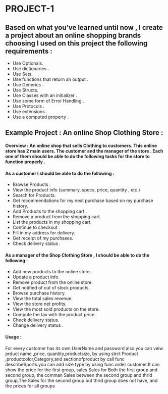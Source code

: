 # PROJECT-1


## Based on what you’ve learned until now , I create a project about an online shopping brands choosing  I used on this project the following requirements :

- Use Optionals.
- Use dictionaries .
- Use Sets.
- Use functions that return an output . 
- Use Generics .
- Use Structs.
- Use Classes with an initializer .
- Use some form of Error Handling .
- Use Protocols . 
- Use extensions . 
- Use a computed property . 

## Example Project :  An online Shop Clothing Store :

#### Overview : An online shop that sells  Clothing to customers. This online store has 2 main users. The customer and the manager of the store . Each one of them should be able to do the following tasks for the store to function properly . 

#### As a customer I should be able to do the following :
- Browse  Products . 
- View the product info (summary, specs, price, quantity , etc.)
- Search for Products.
- Get recommendations for my next purchase based on my purchase history.
- Add Products to the shopping cart .
- Remove a product from the shopping cart.
- List the products in my shopping cart. 
- Continue to checkout . 
- Fill in my address for delivery.
- Get receipt of my purchases.
- Check delivery status . 

#### As a manager of the Shop Clothing Store , I should be able to do the following :
- Add new products to the online store.
- Update a product info. 
- Remove product from the online store.
- Get notified of out of stock products. 
- Browse purchase history.
- View the total sales revenue.  
- View the store net profits. 
- View the most sold products on the store. 
- Compute the tax with the product price.
- Check delivery status.
- Change delivery status .


#### Usage :
For every customer has its own UserName and password also you can veiw prduct name ,price, quantity,productsize, by using strct Product ,productcolor,Category,and sectionofproduct by call func describeSports.you can add size type by using func order customer.It can show the price for the first group, sales Sales for Both the first group and second group, the comman Sales between the second group and thrid group,The Sales for the second group but thrid group does not have, and the prices for all groups
